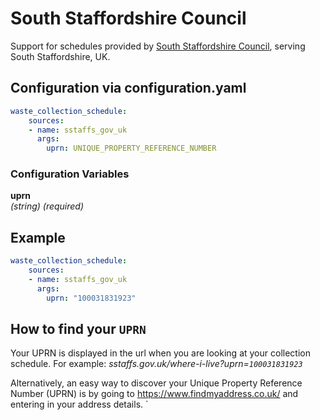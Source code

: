 # South Staffordshire Council

Support for schedules provided by [South Staffordshire Council](https://www.sstaffs.gov.uk/bins-and-recycling/view-your-collection-calendar), serving South Staffordshire, UK.

## Configuration via configuration.yaml

```yaml
waste_collection_schedule:
    sources:
    - name: sstaffs_gov_uk
      args:
        uprn: UNIQUE_PROPERTY_REFERENCE_NUMBER
```

### Configuration Variables
**uprn**  
*(string) (required)*

## Example

```yaml
waste_collection_schedule:
    sources:
    - name: sstaffs_gov_uk
      args:
        uprn: "100031831923"
```

## How to find your `UPRN`

Your UPRN is displayed in the url when you are looking at your collection schedule. For example: _sstaffs.gov.uk/where-i-live?uprn=`100031831923`_

Alternatively, an easy way to discover your Unique Property Reference Number (UPRN) is by going to <https://www.findmyaddress.co.uk/> and entering in your address details.
`
